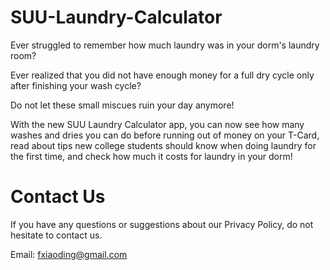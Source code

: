 # SUU-Laundry-Calculator

Ever struggled to remember how much laundry was in your dorm's laundry room? 

Ever realized that you did not have enough money for a full dry cycle only after finishing your wash cycle? 

Do not let these small miscues ruin your day anymore! 

With the new SUU Laundry Calculator app, you can now see how many washes and dries you can do before running out of money on your T-Card, read about tips new college students should know when doing laundry for the first time, and check how much it costs for laundry in your dorm!


# Contact Us

If you have any questions or suggestions about our Privacy Policy, do not hesitate to contact us.

Email: fxiaoding@gmail.com
